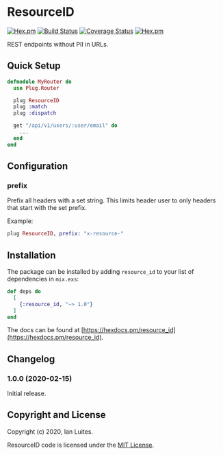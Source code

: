 # ResourceID

[![Hex.pm](https://img.shields.io/hexpm/v/resource_id.svg "Hex")](https://hex.pm/packages/resource_id)
[![Build Status](https://travis-ci.org/IanLuites/resource_id.svg?branch=master)](https://travis-ci.org/IanLuites/resource_id)
[![Coverage Status](https://coveralls.io/repos/github/IanLuites/resource_id/badge.svg?branch=master)](https://coveralls.io/github/IanLuites/resource_id?branch=master)
[![Hex.pm](https://img.shields.io/hexpm/l/resource_id.svg "License")](LICENSE)

REST endpoints without PII in URLs.

## Quick Setup

```elixir
defmodule MyRouter do
  use Plug.Router

  plug ResourceID
  plug :match
  plug :dispatch

  get "/api/v1/users/:user/email" do
    ...
  end
end
```

## Configuration

### prefix

Prefix all headers with a set string.
This limits header user to only headers that start with the set prefix.

Example:
```elixir
plug ResourceID, prefix: "x-resource-"
```

## Installation

The package can be installed
by adding `resource_id` to your list of dependencies in `mix.exs`:

```elixir
def deps do
  [
    {:resource_id, "~> 1.0"}
  ]
end
```

The docs can be found at
[https://hexdocs.pm/resource_id](https://hexdocs.pm/resource_id).

## Changelog

### 1.0.0 (2020-02-15)

Initial release.

## Copyright and License

Copyright (c) 2020, Ian Luites.

ResourceID code is licensed under the [MIT License](LICENSE).
